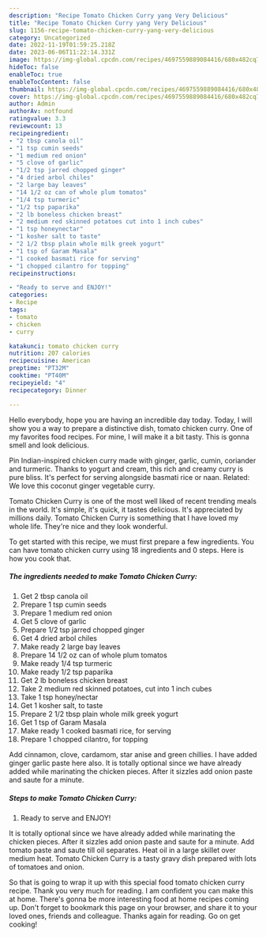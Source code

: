 ```yaml
---
description: "Recipe Tomato Chicken Curry yang Very Delicious"
title: "Recipe Tomato Chicken Curry yang Very Delicious"
slug: 1156-recipe-tomato-chicken-curry-yang-very-delicious
category: Uncategorized
date: 2022-11-19T01:59:25.218Z
date: 2023-06-06T11:22:14.331Z
image: https://img-global.cpcdn.com/recipes/4697559889084416/680x482cq70/tomato-chicken-curry-recipe-main-photo.jpg
hideToc: false
enableToc: true
enableTocContent: false
thumbnail: https://img-global.cpcdn.com/recipes/4697559889084416/680x482cq70/tomato-chicken-curry-recipe-main-photo.jpg
cover: https://img-global.cpcdn.com/recipes/4697559889084416/680x482cq70/tomato-chicken-curry-recipe-main-photo.jpg
author: Admin
authorAv: notfound
ratingvalue: 3.3
reviewcount: 13
recipeingredient:
- "2 tbsp canola oil"
- "1 tsp cumin seeds"
- "1 medium red onion"
- "5 clove of garlic"
- "1/2 tsp jarred chopped ginger"
- "4 dried arbol chiles"
- "2 large bay leaves"
- "14 1/2 oz can of whole plum tomatos"
- "1/4 tsp turmeric"
- "1/2 tsp paparika"
- "2 lb boneless chicken breast"
- "2 medium red skinned potatoes cut into 1 inch cubes"
- "1 tsp honeynectar"
- "1 kosher salt to taste"
- "2 1/2 tbsp plain whole milk greek yogurt"
- "1 tsp of Garam Masala"
- "1 cooked basmati rice for serving"
- "1 chopped cilantro for topping"
recipeinstructions:

- "Ready to serve and ENJOY!"
categories:
- Recipe
tags:
- tomato
- chicken
- curry

katakunci: tomato chicken curry 
nutrition: 207 calories
recipecuisine: American
preptime: "PT32M"
cooktime: "PT40M"
recipeyield: "4"
recipecategory: Dinner

---
```



Hello everybody, hope you are having an incredible day today. Today, I will show you a way to prepare a distinctive dish, tomato chicken curry. One of my favorites food recipes. For mine, I will make it a bit tasty. This is gonna smell and look delicious.

Pin Indian-inspired chicken curry made with ginger, garlic, cumin, coriander and turmeric. Thanks to yogurt and cream, this rich and creamy curry is pure bliss. It&#39;s perfect for serving alongside basmati rice or naan. Related: We love this coconut ginger vegetable curry.

Tomato Chicken Curry is one of the most well liked of recent trending meals in the world. It's simple, it's quick, it tastes delicious. It's appreciated by millions daily. Tomato Chicken Curry is something that I have loved my whole life. They're nice and they look wonderful.


To get started with this recipe, we must first prepare a few ingredients. You can have tomato chicken curry using 18 ingredients and 0 steps. Here is how you cook that.

<!--inarticleads1-->

##### The ingredients needed to make Tomato Chicken Curry:

1. Get 2 tbsp canola oil
1. Prepare 1 tsp cumin seeds
1. Prepare 1 medium red onion
1. Get 5 clove of garlic
1. Prepare 1/2 tsp jarred chopped ginger
1. Get 4 dried arbol chiles
1. Make ready 2 large bay leaves
1. Prepare 14 1/2 oz can of whole plum tomatos
1. Make ready 1/4 tsp turmeric
1. Make ready 1/2 tsp paparika
1. Get 2 lb boneless chicken breast
1. Take 2 medium red skinned potatoes, cut into 1 inch cubes
1. Take 1 tsp honey/nectar
1. Get 1 kosher salt, to taste
1. Prepare 2 1/2 tbsp plain whole milk greek yogurt
1. Get 1 tsp of Garam Masala
1. Make ready 1 cooked basmati rice, for serving
1. Prepare 1 chopped cilantro, for topping


Add cinnamon, clove, cardamom, star anise and green chillies. I have added ginger garlic paste here also. It is totally optional since we have already added while marinating the chicken pieces. After it sizzles add onion paste and saute for a minute. 

<!--inarticleads2-->

##### Steps to make Tomato Chicken Curry:


1. Ready to serve and ENJOY!

It is totally optional since we have already added while marinating the chicken pieces. After it sizzles add onion paste and saute for a minute. Add tomato paste and saute till oil separates. Heat oil in a large skillet over medium heat. Tomato Chicken Curry is a tasty gravy dish prepared with lots of tomatoes and onion. 

So that is going to wrap it up with this special food tomato chicken curry recipe. Thank you very much for reading. I am confident you can make this at home. There's gonna be more interesting food at home recipes coming up. Don't forget to bookmark this page on your browser, and share it to your loved ones, friends and colleague. Thanks again for reading. Go on get cooking!
